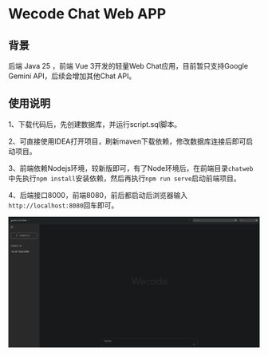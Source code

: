 # Wecode Chat Web APP

## 背景

后端 Java 25 ，前端 Vue 3开发的轻量Web Chat应用，目前暂只支持Google Gemini API，后续会增加其他Chat API。

## 使用说明

1、下载代码后，先创建数据库，并运行script.sql脚本。

2、可直接使用IDEA打开项目，刷新maven下载依赖，修改数据库连接后即可启动项目。

3、前端依赖Nodejs环境，较新版即可，有了Node环境后，在前端目录`chatweb`中先执行`npm install`安装依赖，然后再执行`npm run serve`启动前端项目。

4、后端接口8000，前端8080，前后都启动后浏览器输入`http://localhost:8080`回车即可。

![page1.jpg](page1.jpg)